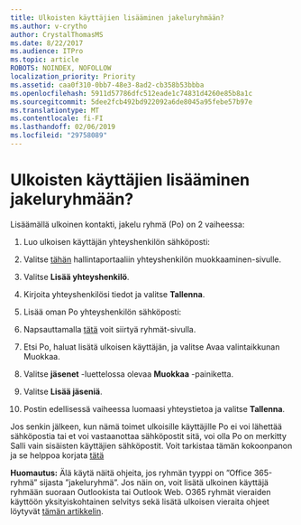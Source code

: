 ```yaml
---
title: Ulkoisten käyttäjien lisääminen jakeluryhmään?
ms.author: v-crytho
author: CrystalThomasMS
ms.date: 8/22/2017
ms.audience: ITPro
ms.topic: article
ROBOTS: NOINDEX, NOFOLLOW
localization_priority: Priority
ms.assetid: caa0f310-0bb7-48e3-8ad2-cb358b53bbba
ms.openlocfilehash: 5911d57786dfc512eade1c74831d4260e85b8a1c
ms.sourcegitcommit: 5dee2fcb492bd922092a6de8045a95febe57b97e
ms.translationtype: MT
ms.contentlocale: fi-FI
ms.lasthandoff: 02/06/2019
ms.locfileid: "29758089"
---
```

# <a name="adding-external-users-to-a-distribution-group"></a>Ulkoisten käyttäjien lisääminen jakeluryhmään?

Lisäämällä ulkoinen kontakti, jakelu ryhmä (Po) on 2 vaiheessa:
  
1. Luo ulkoisen käyttäjän yhteyshenkilön sähköposti:
    
1. Valitse [tähän](https://admin.microsoft.com/adminportal/home#/Contact) hallintaportaaliin yhteyshenkilön muokkaaminen-sivulle. 
    
2. Valitse **Lisää yhteyshenkilö**.
    
3. Kirjoita yhteyshenkilösi tiedot ja valitse **Tallenna**.
    
2. Lisää oman Po yhteyshenkilön sähköposti:
    
1. Napsauttamalla [tätä](https://admin.microsoft.com/adminportal/home#/groups) voit siirtyä ryhmät-sivulla. 
    
2. Etsi Po, haluat lisätä ulkoisen käyttäjän, ja valitse Avaa valintaikkunan Muokkaa.
    
3. Valitse **jäsenet** -luettelossa olevaa **Muokkaa** -painiketta. 
    
4. Valitse **Lisää jäseniä**.
    
5. Postin edellisessä vaiheessa luomaasi yhteystietoa ja valitse **Tallenna**.
    
Jos senkin jälkeen, kun nämä toimet ulkoisille käyttäjille Po ei voi lähettää sähköpostia tai et voi vastaanottaa sähköpostit sitä, voi olla Po on merkitty Salli vain sisäisten käyttäjien sähköpostit. Voit tarkistaa tämän kokoonpanon ja se helppoa korjata [tätä](https://support.office.com/article/Fix-email-delivery-issues-for-error-code-5-7-133-in-Office-365-991abc19-7756-438f-abcb-39f69b80f284.aspx)
  
 **Huomautus:** Älä käytä näitä ohjeita, jos ryhmän tyyppi on ”Office 365-ryhmä” sijasta ”jakeluryhmä”. Jos näin on, voit lisätä ulkoinen käyttäjä ryhmään suoraan Outlookista tai Outlook Web. O365 ryhmät vieraiden käyttöön yksityiskohtainen selvitys sekä lisätä ulkoisen vieraita ohjeet löytyvät [tämän artikkelin](https://support.office.com/article/Guest-access-in-Office-365-Groups-bfc7a840-868f-4fd6-a390-f347bf51aff6.aspx).
  


